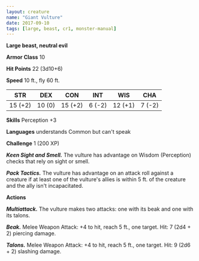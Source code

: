 ```yaml
---
layout: creature
name: "Giant Vulture"
date: 2017-09-10
tags: [large, beast, cr1, monster-manual]
---
```


**Large beast, neutral evil**

**Armor Class** 10

**Hit Points** 22 (3d10+6)

**Speed** 10 ft., fly 60 ft.

|   STR   |   DEX   |   CON   |   INT   |   WIS   |   CHA   |
|:-----:|:-----:|:-----:|:-----:|:-----:|:-----:|
| 15 (+2) | 10 (0) | 15 (+2) | 6 (-2) | 12 (+1) | 7 (-2) |

**Skills** Perception +3

**Languages** understands Common but can't speak

**Challenge** 1 (200 XP)

***Keen Sight and Smell.*** The vulture has advantage on Wisdom (Perception) checks that rely on sight or smell.

***Pack Tactics.*** The vulture has advantage on an attack roll against a creature if at least one of the vulture's allies is within 5 ft. of the creature and the ally isn't incapacitated.

**Actions**

***Multiattack.*** The vulture makes two attacks: one with its beak and one with its talons.

***Beak.*** Melee Weapon Attack: +4 to hit, reach 5 ft., one target. Hit: 7 (2d4 + 2) piercing damage.

***Talons.*** Melee Weapon Attack: +4 to hit, reach 5 ft., one target. Hit: 9 (2d6 + 2) slashing damage.

